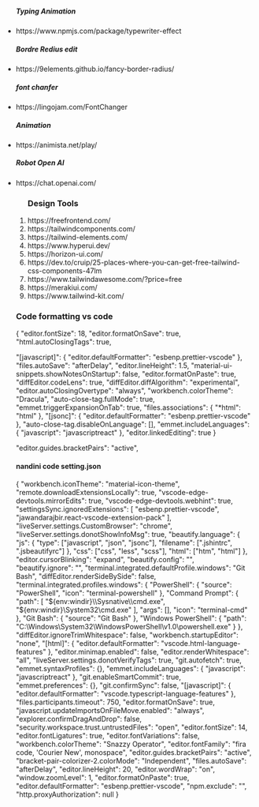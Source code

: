 <ul>
<h5>Typing Animation</h5>
<li>https://www.npmjs.com/package/typewriter-effect</li>
<h5>Bordre Redius edit </h5>
<li>https://9elements.github.io/fancy-border-radius/</li>
<h5>font chanfer </h5>
<li>https://lingojam.com/FontChanger</li>
<h5>Animation </h5>
<li>https://animista.net/play/</li>
<h5>Robot Open AI</h5>
<li>https://chat.openai.com/</li>

<ol> 
<h3>Design Tools</h3>
  <li>https://freefrontend.com/</li>
  <li>https://tailwindcomponents.com/</li>
  <li>https://tailwind-elements.com/</li>
  <li>https://www.hyperui.dev/</li>
  <li>https://horizon-ui.com/</li>
  <li>https://dev.to/cruip/25-places-where-you-can-get-free-tailwind-css-components-47lm</li>
  <li>https://www.tailwindawesome.com/?price=free</li>
  <li>https://merakiui.com/</li>
  <li>https://www.tailwind-kit.com/</li>
</ol>



<p>
<h3>Code formatting vs code</h3>

{
  "editor.fontSize": 18,
  "editor.formatOnSave": true,
  "html.autoClosingTags": true,

  "[javascript]": {
    "editor.defaultFormatter": "esbenp.prettier-vscode"
  },
  "files.autoSave": "afterDelay",
  "editor.lineHeight": 1.5,
  "material-ui-snippets.showNotesOnStartup": false,
  "editor.formatOnPaste": true,
  "diffEditor.codeLens": true,
  "diffEditor.diffAlgorithm": "experimental",
  "editor.autoClosingOvertype": "always",
  "workbench.colorTheme": "Dracula",
  "auto-close-tag.fullMode": true,
  "emmet.triggerExpansionOnTab": true,
  "files.associations": {
    "*html": "html"
  },
  "[jsonc]": {
    "editor.defaultFormatter": "esbenp.prettier-vscode"
  },
  "auto-close-tag.disableOnLanguage": [],
  "emmet.includeLanguages": {
    "javascript": "javascriptreact"
  },
  "editor.linkedEditing": true
}


</p>



<p> "editor.guides.bracketPairs": "active",<p>


<h4>nandini code setting.json</h4>
<p>


{
  "workbench.iconTheme": "material-icon-theme",
  "remote.downloadExtensionsLocally": true,
  "vscode-edge-devtools.mirrorEdits": true,
  "vscode-edge-devtools.webhint": true,
  "settingsSync.ignoredExtensions": [
    "esbenp.prettier-vscode",
    "jawandarajbir.react-vscode-extension-pack"
  ],
  "liveServer.settings.CustomBrowser": "chrome",
  "liveServer.settings.donotShowInfoMsg": true,
  "beautify.language": {
    "js": {
      "type": ["javascript", "json", "jsonc"],
      "filename": [".jshintrc", ".jsbeautifyrc"]
    },
    "css": ["css", "less", "scss"],
    "html": ["htm", "html"]
  },
  "editor.cursorBlinking": "expand",
  "beautify.config": "",
  "beautify.ignore": "",
  "terminal.integrated.defaultProfile.windows": "Git Bash",
  "diffEditor.renderSideBySide": false,
  "terminal.integrated.profiles.windows": {
    "PowerShell": {
      "source": "PowerShell",
      "icon": "terminal-powershell"
    },
    "Command Prompt": {
      "path": [
        "${env:windir}\\Sysnative\\cmd.exe",
        "${env:windir}\\System32\\cmd.exe"
      ],
      "args": [],
      "icon": "terminal-cmd"
    },
    "Git Bash": {
      "source": "Git Bash"
    },
    "Windows PowerShell": {
      "path": "C:\\Windows\\System32\\WindowsPowerShell\\v1.0\\powershell.exe"
    }
  },
  "diffEditor.ignoreTrimWhitespace": false,
  "workbench.startupEditor": "none",
  "[html]": {
    "editor.defaultFormatter": "vscode.html-language-features"
  },
  "editor.minimap.enabled": false,
  "editor.renderWhitespace": "all",
  "liveServer.settings.donotVerifyTags": true,
  "git.autofetch": true,
  "emmet.syntaxProfiles": {},
  "emmet.includeLanguages": {
    "javascript": "javascriptreact"
  },
  "git.enableSmartCommit": true,
  "emmet.preferences": {},
  "git.confirmSync": false,
  "[javascript]": {
    "editor.defaultFormatter": "vscode.typescript-language-features"
  },
  "files.participants.timeout": 750,
  "editor.formatOnSave": true,
  "javascript.updateImportsOnFileMove.enabled": "always",
  "explorer.confirmDragAndDrop": false,
  "security.workspace.trust.untrustedFiles": "open",
  "editor.fontSize": 14,
  "editor.fontLigatures": true,
  "editor.fontVariations": false,
  "workbench.colorTheme": "Snazzy Operator",
  "editor.fontFamily": "fira code, 'Courier New', monospace",
  "editor.guides.bracketPairs": "active",
  "bracket-pair-colorizer-2.colorMode": "Independent",
  "files.autoSave": "afterDelay",
  "editor.lineHeight": 20,
  "editor.wordWrap": "on",
  "window.zoomLevel": 1,
  "editor.formatOnPaste": true,
  "editor.defaultFormatter": "esbenp.prettier-vscode",
  "npm.exclude": "",
  "http.proxyAuthorization": null
}


</p>
  
  
  
  


</ul>
